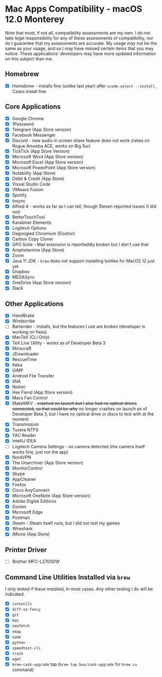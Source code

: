 # Mac Apps Compatibility - macOS 12.0 Monterey

Note that most, if not all, compatibility assessments are my own.
I do not take legal responsibility for any of these assessments of compatibility, nor do I guarantee that my assessments are accurate.
My usage may not be the same as your usage, and so I may have missed certain items that you may notice.
These applications' developers may have more updated information on this subject than me.

## Homebrew

- [x] Homebrew - installs fine (unlike last year) after `xcode-select --install`, Casks install fine

## Core Applications

- [x] Google Chrome
- [x] 1Password
- [x] Telegram (App Store version)
- [x] Facebook Messenger
- [x] Discord - new audio in screen share feature does not work (relies on Rogue Amoeba ACE, works on Big Sur)
- [x] TickTick (App Store Version)
- [x] Microsoft Word (App Store version)
- [x] Microsoft Excel (App Store version)
- [x] Microsoft PowerPoint (App Store version)
- [x] Notability (App Store)
- [x] Debit & Credit (App Store)
- [x] Visual Studio Code
- [x] VMware Fusion
- [x] Spotify
- [x] Insync
- [x] Alfred 4 - works as far as I can tell, though Steven reported issues (I did not)
- [x] BetterTouchTool
- [x] Karabiner Elements
- [x] Logitech Options
- [x] Degoogled Chromium (Eloston)
- [x] Carbon Copy Cloner
- [x] GPG Suite - Mail extension is reporteddly broken but I don't use that
- [x] Amphetamine (App Store)
- [x] Zoom
- [x] Java 11 JDK - `brew` does not support installing bottles for MacOS 12 just yet
- [x] Dropbox
- [x] MEGASync
- [x] OneDrive (App Store version)
- [x] Slack

## Other Applications

- [x] HandBrake
- [x] Windscribe
- [ ] Bartender - installs, but the features I use are broken (developer is working on fixes)
- [x] MacTeX (CLI Only)
- [x] TeX Live Utility - works as of Developer Beta 3
- [x] Minecraft
- [x] JDownloader
- [x] RescueTime
- [x] Keka
- [x] GIMP
- [x] Android File Transfer
- [x] IINA
- [x] Notion
- [x] Hex Fiend (App Store version)
- [x] Macs Fan Control
- [x] MakeMKV - ~~crashed on launch but I also had no optical drives connected, so that could be why~~ no longer crashes on launch as of Developer Beta 3, but I have no optical drive or discs to test with at the moment
- [x] Transmission
- [x] Tuxera NTFS
- [x] YAC Reader
- [x] IntelliJ IDEA
- [ ] Logitech Camera Settings - no camera detected (the camera itself works fine, just not the app)
- [x] NordVPN
- [x] The Unarchiver (App Store version)
- [x] MonitorControl
- [x] Skype
- [x] AppCleaner
- [x] Firefox
- [x] Cisco AnyConnect
- [x] Microsoft OneNote (App Store version)
- [x] Adobe Digital Editions
- [x] Docker
- [x] Microsoft Edge
- [x] Postman
- [x] Steam - Steam itself runs, but I did not test my games
- [x] Wireshark
- [x] iMovie (App Store)

## Printer Driver

- [ ] Brother MFC-L2700DW

## Command Line Utilities Installed via `brew`

I only tested if these installed, in most cases. Any other testing I do will be indicated.

- [x] `coreutils`
- [x] `diff-so-fancy`
- [x] `git`
- [x] `mas`
- [x] `neofetch`
- [x] `nmap`
- [x] `node`
- [x] `python`
- [x] `speedtest-cli`
- [x] `trash`
- [x] `wget`
- [x] `brew-cask-upgrade` tap (`brew tap buo/cask-upgrade` for `brew cu` command)
